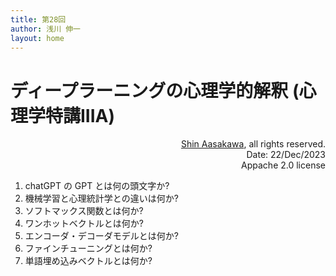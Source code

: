 ```yaml
---
title: 第28回
author: 浅川 伸一
layout: home
---
```

# ディープラーニングの心理学的解釈 (心理学特講IIIA)

<div align="right">
<a href='mailto:educ0233@komazawa-u.ac.jp'>Shin Aasakawa</a>, all rights reserved.<br>
Date: 22/Dec/2023<br/>
Appache 2.0 license<br/>
</div>


1. chatGPT の GPT とは何の頭文字か?
2. 機械学習と心理統計学との違いは何か?
3. ソフトマックス関数とは何か?
4. ワンホットベクトルとは何か?
5. エンコーダ・デコーダモデルとは何か?
6. ファインチューニングとは何か?
7. 単語埋め込みベクトルとは何か?
